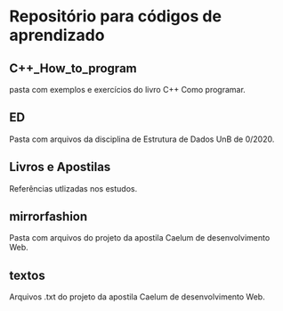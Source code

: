 # Repositório para códigos de aprendizado

## C++_How_to_program
pasta com exemplos e exercícios do livro C++ Como programar.

## ED
Pasta com arquivos da disciplina de Estrutura de Dados UnB de 0/2020.
## Livros e Apostilas
Referências utlizadas nos estudos.
## mirrorfashion
Pasta com arquivos do projeto da apostila Caelum de desenvolvimento Web.
## textos
Arquivos .txt do projeto da apostila Caelum de desenvolvimento Web.
